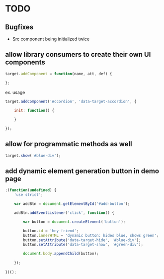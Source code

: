 
# TODO

## Bugfixes

- Src component being initialized twice

## allow library consumers to create their own UI components

```javascript
target.addComponent = function(name, att, def) {

};
```

ex. usage

```javascript
target.addComponent('Accordion', 'data-target-accordion', {
	
	init: function() {

	}

});
```

## allow for programmatic methods as well

```javascript
target.show('#blue-div');
```

## add dynamic element generation button in demo page

```javascript
;(function(undefined) {
	'use strict';

	var addBtn = document.getElementById('#add-button');

	addBtn.addEventListener('click', function() {

		var button = document.createElement('button');

		button.id = 'hey-friend';
		button.innerHTML = 'dynamic button: hides blue, shows green';
		button.setAttribute('data-target-hide', '#blue-div');
		button.setAttribute('data-target-show', '#green-div');

		document.body.appendChild(button);
	
	});
	
})();
```